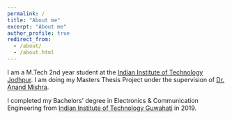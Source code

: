 ```yaml
---
permalink: /
title: "About me"
excerpt: "About me"
author_profile: true
redirect_from: 
  - /about/
  - /about.html
---
```


I am a M.Tech 2nd year student at the [Indian Institute of Technology Jodhpur](http://iitj.ac.in/). I am doing my Masters Thesis Project under the supervision of [Dr. Anand Mishra](https://anandmishra22.github.io/). 

I completed my Bachelors’ degree in Electronics & Communication Engineering from [Indian Institute of Technology Guwahati](https://www.iitg.ac.in/) in 2019.
